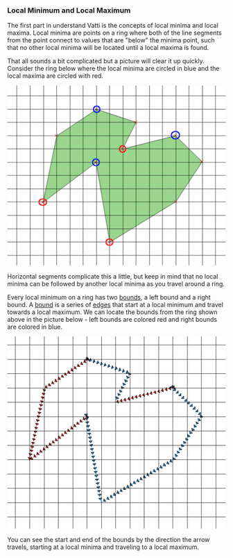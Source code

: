 ### Local Minimum and Local Maximum

The first part in understand Vatti is the concepts of local minima and local maxima. Local minima are points on a ring where both of the line segments from the point connect to values that are "below" the minima point, such that no other local minima will be located until a local maxima is found. 

That all sounds a bit complicated but a picture will clear it up quickly. Consider the ring below where the local minima are circled in blue and the local maxima are circled with red. 

![Local Minima and Local Maxima](local_min_max.png)

Horizontal segments complicate this a little, but keep in mind that no local minima can be followed by another local minima as you travel around a ring. 

Every local minimum on a ring has two [bounds](bounds.md), a left bound and a right bound. A [bound](bounds.md) is a series of [edges](edges.md) that start at a local minimum and travel towards a local maximum. We can locate the bounds from the ring shown above in the picture below - left bounds are colored red and right bounds are colored in blue.

![Left and Right Bounds](bounds_red_blue.png)

You can see the start and end of the bounds by the direction the arrow travels, starting at a local minima and traveling to a local maximum. 
